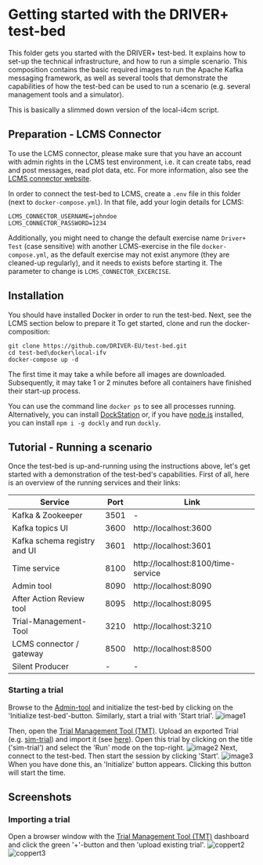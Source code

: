 # Getting started with the DRIVER+ test-bed

This folder gets you started with the DRIVER+ test-bed. It explains how to set-up the technical infrastructure, and how
to run a simple scenario. This composition contains the basic required images to run the Apache Kafka messaging
framework, as well as several tools that demonstrate the capabilities of how the test-bed can be used to run a scenario
(e.g. several management tools and a simulator).

This is basically a slimmed down version of the local-i4cm script.

## Preparation - LCMS Connector

To use the LCMS connector, please make sure that you have an account with admin rights in the LCMS test environment, i.e. it can create tabs, read and post messages, read plot data, etc. For more information, also see the [LCMS connector website](https://github.com/DRIVER-EU/lcms-connector).

In order to connect the test-bed to LCMS, create a `.env` file in this folder (next to `docker-compose.yml`). In that
file, add your login details for LCMS:

```console
LCMS_CONNECTOR_USERNAME=johndoe
LCMS_CONNECTOR_PASSWORD=1234
```

Additionally, you might need to change the default exercise name `Driver+ Test` (case sensitive) with another LCMS-exercise in the file `docker-compose.yml`, as the default exercise may not exist anymore (they are cleaned-up regularly), and it needs to exists before starting it. The parameter to change is `LCMS_CONNECTOR_EXCERCISE`.

## Installation

You should have installed Docker in order to run the test-bed. Next, see the LCMS section below to prepare it  To get started, clone and run the docker-composition:

```console
git clone https://github.com/DRIVER-EU/test-bed.git
cd test-bed\docker\local-ifv
docker-compose up -d
```

The first time it may take a while before all images are downloaded. Subsequently, it may take 1 or 2 minutes before all containers have finished their start-up process.

You can use the command line `docker ps` to see all processes running. Alternatively, you can install [DockStation](https://dockstation.io/) or, if you have [node.js](https://nodejs.org/en/) installed, you can install `npm i -g dockly` and run `dockly`.

## Tutorial - Running a scenario

Once the test-bed is up-and-running using the instructions above, let's get started with a demonstration of the
test-bed's capabilities. First of all, here is an overview of the running services and their links:

| Service                      | Port | Link                               |
| ---------------------------- | ---- | ---------------------------------- |
| Kafka & Zookeeper            | 3501 | -                                  |
| Kafka topics UI              | 3600 | http://localhost:3600              |
| Kafka schema registry and UI | 3601 | http://localhost:3601              |
| Time service                 | 8100 | http://localhost:8100/time-service |
| Admin tool                   | 8090 | http://localhost:8090              |
| After Action Review tool     | 8095 | http://localhost:8095              |
| Trial-Management-Tool        | 3210 | http://localhost:3210              |
| LCMS connector / gateway     | 8500 | http://localhost:8500              |
| Silent Producer              | -    | -                                  |

### Starting a trial

Browse to the [Admin-tool](http://localhost:8090) and initialize the test-bed by clicking on the 'Initialize
test-bed'-button. Similarly, start a trial with 'Start trial'.
![image1](https://user-images.githubusercontent.com/11523459/67579710-4ee5d500-f745-11e9-987b-ee62bcad5c18.png)

Then, open the [Trial Management Tool (TMT)](http://localhost:3210). Upload an exported Trial (e.g.
[sim-trial](https://github.com/DRIVER-EU/test-bed/files/3772536/trial_2f670b5c-6ec0-4b70-9e87-92252d305d6e.1.zip)) and
import it (see [here](#importing-a-trial)). Open this trial by clicking on the title ('sim-trial') and select the 'Run'
mode on the top-right.
![image2](https://user-images.githubusercontent.com/11523459/67581026-940b0680-f747-11e9-983b-80dfe36497f0.png) Next,
connect to the test-bed. Then start the session by clicking 'Start'.
![image3](https://user-images.githubusercontent.com/11523459/67581119-c74d9580-f747-11e9-8a5f-3d3573a4122b.png) When you have done this, an 'Initialize' button appears. Clicking this button will start the time.

## Screenshots

### Importing a trial

Open a browser window with the [Trial Management Tool (TMT)](http://localhost:3210) dashboard and click the green
'+'-button and then 'upload existing trial'.
![coppert2](https://user-images.githubusercontent.com/11523459/57529348-fc4e6300-7334-11e9-9afd-c939532a2548.jpg)
![coppert3](https://user-images.githubusercontent.com/11523459/57529350-fd7f9000-7334-11e9-82de-c413833e1b0e.jpg)
